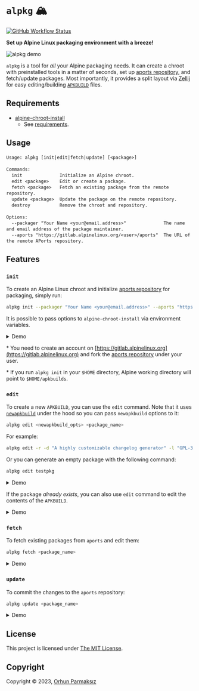# `alpkg` 🏔

[![GitHub Workflow Status](https://img.shields.io/github/actions/workflow/status/orhun/alpkg/ci.yml?logo=GitHub)](https://github.com/orhun/alpkg/actions)

**Set up Alpine Linux packaging environment with a breeze!**

![alpkg demo](assets/demo.gif)

`alpkg` is a tool for _all_ your Alpine packaging needs. It can create a chroot with preinstalled tools in a matter of seconds, set up [aports repository](https://gitlab.alpinelinux.org/alpine/aports), and fetch/update packages. Most importantly, it provides a split layout via [Zellij](https://github.com/zellij-org/zellij) for easy editing/building [`APKBUILD`](https://wiki.alpinelinux.org/wiki/APKBUILD_Reference) files.

## Requirements

- [alpine-chroot-install](https://github.com/alpinelinux/alpine-chroot-install)
  - See [requirements](https://github.com/alpinelinux/alpine-chroot-install#requirements).

## Usage

```
Usage: alpkg [init|edit|fetch|update] [<package>]

Commands:
  init              Initialize an Alpine chroot.
  edit <package>    Edit or create a package.
  fetch <package>   Fetch an existing package from the remote repository.
  update <package>  Update the package on the remote repository.
  destroy           Remove the chroot and repository.

Options:
  --packager "Your Name <your@email.address>"              The name and email address of the package maintainer.
  --aports "https://gitlab.alpinelinux.org/<user>/aports"  The URL of the remote APorts repository.
```

## Features

### `init`

To create an Alpine Linux chroot and initialize [aports repository](https://gitlab.alpinelinux.org/alpine/aports) for packaging, simply run:

```sh
alpkg init --packager "Your Name <your@email.address>" --aports "https://gitlab.alpinelinux.org/<user>/aports"
```

It is possible to pass options to `alpine-chroot-install` via environment variables.

<details>
<summary>Demo</summary>

![alpkg init](assets/init.gif)

</details>

\* You need to create an account on [https://gitlab.alpinelinux.org](https://gitlab.alpinelinux.org) and fork the [aports repository](https://gitlab.alpinelinux.org/alpine/aports) under your user.

\* If you run `alpkg init` in your `$HOME` directory, Alpine working directory will point to `$HOME/apkbuilds`.

### `edit`

To create a new `APKBUILD`, you can use the `edit` command. Note that it uses [`newapkbuild`](https://wiki.alpinelinux.org/wiki/Include:Newapkbuild) under the hood so you can pass `newapkbuild` options to it:

```sh
alpkg edit <newapkbuild_opts> <package_name>
```

For example:

```sh
alpkg edit -r -d "A highly customizable changelog generator" -l "GPL-3.0-only" -u "https://github.com/orhun/git-cliff" git-cliff
```

Or you can generate an empty package with the following command:

```sh
alpkg edit testpkg
```

<details>
<summary>Demo</summary>

![alpkg edit I](assets/edit-1.gif)

</details>

If the package _already exists_, you can also use `edit` command to edit the contents of the `APKBUILD`.

<details>
<summary>Demo</summary>

![alpkg edit II](assets/edit-2.gif)

</details>

### `fetch`

To fetch existing packages from `aports` and edit them:

```sh
alpkg fetch <package_name>
```

<details>
<summary>Demo</summary>

![alpkg fetch](assets/fetch.gif)

</details>

### `update`

To commit the changes to the `aports` repository:

```sh
alpkg update <package_name>
```

<details>
<summary>Demo</summary>

![alpkg update](assets/update.gif)

</details>

## License

This project is licensed under [The MIT License](./LICENSE).

## Copyright

Copyright © 2023, [Orhun Parmaksız](mailto:orhunparmaksiz@gmail.com)
